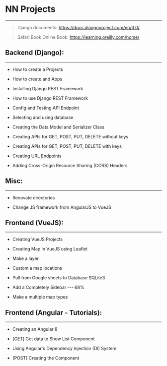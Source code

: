 # NN Projects

---

> Django documents: https://docs.djangoproject.com/en/3.0/

> Safari Book Online Book: https://learning.oreilly.com/home/

## Backend (Django):

---

- How to create a Projects

- How to create and Apps

- Installing Django REST Framework

- How to use Django REST Framework

- Config and Testing API Endpoint

- Selecting and using database

- Creating the Data Model and Serializer Class

- Creating APIs for GET, POST, PUT, DELETE without keys

- Creating APIs for GET, POST, PUT, DELETE with keys

- Creating URL Endpoints

- Adding Cross-Origin Resource Sharing (CORS) Headers

## Misc:

---

- Renovate directories

- Change JS framework from AngularJS to VueJS

## Frontend (VueJS):

---

- Creating VueJS Projects

- Creating Map in VueJS using Leaflet

- Make a layer

- Custom a map locations

- Pull from Google sheets to Database SQLite3

- Add a Completely Sidebar --- 68%

- Make a multiple map types

## Frontend (Angular - Tutorials):

---

- Creating an Angular 8

- [GET] Get data to Show List Component

- Using Angular's Dependency Injection (DI) System

- [POST] Creating the Component
